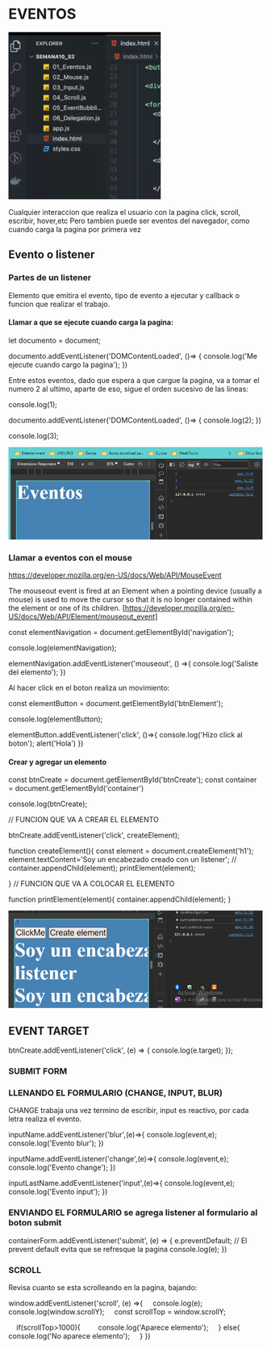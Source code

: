 # EVENTOS

![Temario](image-2.png)

Cualquier interaccion que realiza el usuario con la pagina
click, scroll, escribir, hover,etc
Pero tambien puede ser eventos del navegador, como cuando carga la pagina por primera vez

## Evento o listener

### Partes de un listener

Elemento que emitira el evento, tipo de evento a ejecutar y callback o funcion que realizar el trabajo.


#### Llamar a que se ejecute cuando carga la pagina:

let documento = document;

documento.addEventListener('DOMContentLoaded', ()=> {
    console.log('Me ejecute cuando cargo la pagina');
})


Entre estos eventos, dado que espera a que cargue la pagina, va a tomar el numero 2 al ultimo, aparte de eso, sigue el orden sucesivo de las lineas:

console.log(1);

documento.addEventListener('DOMContentLoaded', ()=> {
    console.log(2);
})

console.log(3);

![Ejemplo de esperar eventos](image.png)


### Llamar a eventos con el mouse

https://developer.mozilla.org/en-US/docs/Web/API/MouseEvent

The mouseout event is fired at an Element when a pointing device (usually a mouse) is used to move the cursor so that it is no longer contained within the element or one of its children. [https://developer.mozilla.org/en-US/docs/Web/API/Element/mouseout_event]


const elementNavigation = document.getElementById('navigation');

console.log(elementNavigation);

elementNavigation.addEventListener('mouseout', () =>{
    console.log('Saliste del elemento');
})

<!-- mouseout mouseover -->
Al hacer click en el boton realiza un movimiento:

const elementButton = document.getElementById('btnElement');

console.log(elementButton);

elementButton.addEventListener('click', ()=>{
    console.log('Hizo click al boton');
    alert('Hola')
})


#### Crear y agregar un elemento

const btnCreate = document.getElementById('btnCreate');
const container = document.getElementById('container')

console.log(btnCreate);

// FUNCION QUE VA A CREAR EL ELEMENTO

btnCreate.addEventListener('click', createElement);

function createElement(){
    const element = document.createElement('h1');
    element.textContent='Soy un encabezado creado con un listener';
    // container.appendChild(element);
    printElement(element);

}
// FUNCION QUE VA A COLOCAR EL ELEMENTO

function printElement(element){
    container.appendChild(element);
}


![Ejemplo 2](image-1.png)


## EVENT TARGET

btnCreate.addEventListener('click', (e) => {
    console.log(e.target);
});


### SUBMIT FORM


### LLENANDO EL FORMULARIO (CHANGE, INPUT, BLUR)

CHANGE trabaja una vez termino de escribir, input es reactivo, por cada letra realiza el evento.

inputName.addEventListener('blur',(e)=>{
    console.log(event,e);
    console.log('Evento blur');
})

inputName.addEventListener('change',(e)=>{
    console.log(event,e);
    console.log('Evento change');
})

inputLastName.addEventListener('input',(e)=>{
    console.log(event,e);
    console.log('Evento input');
})

### ENVIANDO EL FORMULARIO se agrega listener al formulario al boton submit

containerForm.addEventListener('submit', (e) => {
    e.preventDefault;
    // El prevent default evita que se refresque la pagina
    console.log(e);
})

### SCROLL

Revisa cuanto se esta scrolleando en la pagina, bajando:

window.addEventListener('scroll', (e) =>{
    console.log(e);
    console.log(window.scrollY);
    const scrollTop = window.scrollY;
  
    if(scrollTop>1000){
        console.log('Aparece elemento');
    } else{
        console.log('No aparece elemento');
    }
})
